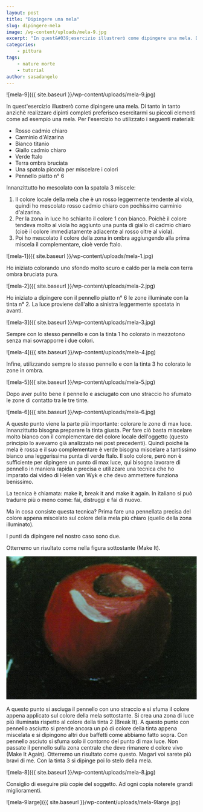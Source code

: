 ```yaml
---
layout: post
title: "Dipingere una mela"
slug: dipingere-mela
image: /wp-content/uploads/mela-9.jpg
excerpt: "In quest&#039;esercizio illustrerò come dipingere una mela. Di tanto in tanto anzichè realizzare dipinti completi preferisco esercitarmi su piccoli elementi"
categories:
    - pittura
tags:
    - nature morte
    - tutorial
author: sasadangelo
---
```


![mela-9]({{ site.baseurl }}/wp-content/uploads/mela-9.jpg)

In quest'esercizio illustrerò come dipingere una mela. Di tanto in tanto anzichè realizzare dipinti completi preferisco esercitarmi su piccoli elementi come ad esempio una mela. Per l'esercizio ho utilizzato i seguenti materiali:

- Rosso cadmio chiaro
- Carminio d'Alzarina
- Bianco titanio
- Giallo cadmio chiaro
- Verde ftalo
- Terra ombra bruciata
- Una spatola piccola per miscelare i colori
- Pennello piatto n° 6

Innanzittutto ho mescolato con la spatola 3 miscele:

1. Il colore locale della mela che è un rosso leggermente tendente al viola, quindi ho mescolato rosso cadmio chiaro con pochissimo carminio d'alzarina.
2. Per la zona in luce ho schiarito il colore 1 con bianco. Poichè il colore tendeva molto al viola ho aggiunto una punta di giallo di cadmio chiaro (cioè il colore immediatamente adiacente al rosso oltre al viola).
3. Poi ho mescolato il colore della zona in ombra aggiungendo alla prima miscela il complementare, cioè verde ftalo.

![mela-1]({{ site.baseurl }}/wp-content/uploads/mela-1.jpg)

Ho iniziato colorando uno sfondo molto scuro e caldo per la mela con terra ombra bruciata pura.

![mela-2]({{ site.baseurl }}/wp-content/uploads/mela-2.jpg)

Ho iniziato a dipingere con il pennello piatto n° 6 le zone illuminate con la tinta n° 2. La luce proviene dall'alto a sinistra leggermente spostata in avanti.

![mela-3]({{ site.baseurl }}/wp-content/uploads/mela-3.jpg)

Sempre con lo stesso pennello e con la tinta 1 ho colorato in mezzotono senza mai sovrapporre i due colori.

![mela-4]({{ site.baseurl }}/wp-content/uploads/mela-4.jpg)

Infine, utilizzando sempre lo stesso pennello e con la tinta 3 ho colorato le zone in ombra.

![mela-5]({{ site.baseurl }}/wp-content/uploads/mela-5.jpg)

Dopo aver pulito bene il pennello e asciugato con uno straccio ho sfumato le zone di contatto tra le tre tinte.

![mela-6]({{ site.baseurl }}/wp-content/uploads/mela-6.jpg)

A questo punto viene la parte più importante: colorare le zone di max luce. Innanzittutto bisogna preparare la tinta giusta. Per fare ciò basta miscelare molto bianco con il complementare del colore locale dell'oggetto (questo principio lo avevamo già analizzato nei post precedenti). Quindi poichè la mela è rossa e il suo complementare è verde bisogna miscelare a tantissimo bianco una leggerissima punta di verde ftalo. Il solo colore, però non è sufficiente per dipingere un punto di max luce, qui bisogna lavorare di pennello in maniera rapida e precisa e utilizzare una tecnica che ho imparato dai video di Helen van Wyk e che devo ammettere funziona benissimo.

La tecnica è chiamata: make it, break it and make it again. In italiano si può tradurre più o meno come: fai, distruggi e fai di nuovo.

Ma in cosa consiste questa tecnica? Prima fare una pennellata precisa del colore appena miscelato sul colore della mela più chiaro (quello della zona illuminato).

I punti da dipingere nel nostro caso sono due.

Otterremo un risultato come nella figura sottostante (Make It).

![mela-7](/wp-content/uploads/mela-7.jpg)

A questo punto si asciuga il pennello con uno straccio e si sfuma il colore appena applicato sul colore della mela sottostante. Si crea una zona di luce più illuminata rispetto al colore della tinta 2 (Break It). A questo punto con pennello asciutto si prende ancora un pò di colore della tinta appena miscelata e si dipingono altri due baffetti come abbiamo fatto sopra. Con pennello asciuto si sfuma solo il contorno del punto di max luce. Non passate il pennello sulla zona centrale che deve rimanere d colore vivo (Make It Again). Otterremo un risultato come questo. Magari voi sarete più bravi di me. Con la tinta 3 si dipinge poi lo stelo della mela.

![mela-8]({{ site.baseurl }}/wp-content/uploads/mela-8.jpg)

Consiglio di eseguire più copie del soggetto. Ad ogni copia noterete grandi miglioramenti.

![mela-9large]({{ site.baseurl }}/wp-content/uploads/mela-9large.jpg)
